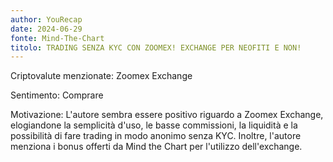 ```yaml
---
author: YouRecap
date: 2024-06-29
fonte: Mind-The-Chart 
titolo: TRADING SENZA KYC CON ZOOMEX! EXCHANGE PER NEOFITI E NON!
---
```


Criptovalute menzionate: Zoomex Exchange

Sentimento: Comprare

Motivazione: L'autore sembra essere positivo riguardo a Zoomex Exchange, elogiandone la semplicità d'uso, le basse commissioni, la liquidità e la possibilità di fare trading in modo anonimo senza KYC. Inoltre, l'autore menziona i bonus offerti da Mind the Chart per l'utilizzo dell'exchange.
